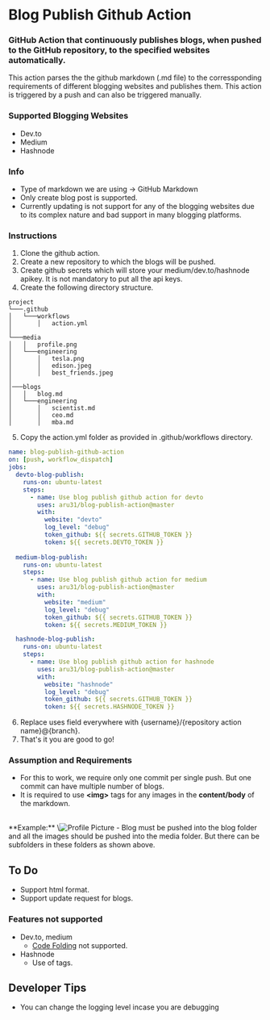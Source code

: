 # Blog Publish Github Action
### GitHub Action that continuously publishes blogs, when pushed to the GitHub repository, to the specified websites automatically. 

This action parses the the github markdown (.md file) to the corressponding requirements of different blogging websites and publishes them.
This action is triggered by a push and can also be triggered manually.

### Supported Blogging Websites
- Dev.to
- Medium
- Hashnode

### Info
- Type of markdown we are using -> GitHub Markdown
- Only create blog post is supported.
- Currently updating is not support for any of the blogging websites due to its complex nature and bad support in many blogging platforms.

### Instructions
1. Clone the github action.
2. Create a new repository to which the blogs will be pushed.
3. Create github secrets which will store your medium/dev.to/hashnode apikey. It is not mandatory to put all the api keys.
4. Create the following directory structure.
```
project
└───.github
│   └───workflows
│       │   action.yml
│
└───media
│   │   profile.png
│   └───engineering
│       │   tesla.png
│       │   edison.jpeg
│       │   best_friends.jpeg
│   
│───blogs
│   │   blog.md
│   └───engineering
│       │   scientist.md
│       │   ceo.md
│       │   mba.md
```

5. Copy the action.yml folder as provided in .github/workflows directory.
```yaml
name: blog-publish-github-action
on: [push, workflow_dispatch]
jobs:
  devto-blog-publish:
    runs-on: ubuntu-latest
    steps:
      - name: Use blog publish github action for devto
        uses: aru31/blog-publish-action@master
        with: 
          website: "devto"
          log_level: "debug"
          token_github: ${{ secrets.GITHUB_TOKEN }}
          token: ${{ secrets.DEVTO_TOKEN }}
          
  medium-blog-publish:
    runs-on: ubuntu-latest
    steps:
      - name: Use blog publish github action for medium
        uses: aru31/blog-publish-action@master
        with: 
          website: "medium"
          log_level: "debug"
          token_github: ${{ secrets.GITHUB_TOKEN }}
          token: ${{ secrets.MEDIUM_TOKEN }}

  hashnode-blog-publish:
    runs-on: ubuntu-latest
    steps:
      - name: Use blog publish github action for hashnode
        uses: aru31/blog-publish-action@master
        with: 
          website: "hashnode"
          log_level: "debug"
          token_github: ${{ secrets.GITHUB_TOKEN }}
          token: ${{ secrets.HASHNODE_TOKEN }}
```

6. Replace uses field everywhere with {username}/{repository action name}@{branch}.
7. That's it you are good to go!

### Assumption and Requirements
- For this to work, we require only one commit per single push. But one commit can have multiple number of blogs.
- It is required to use **\<img>** tags for any images in the **content/body** of the markdown.
<br>
**Example:** \<img src="../media/profile.png" alt="Profile Picture">
- Blog must be pushed into the blog folder and all the images should be pushed into the media folder. But there can be subfolders in these folders as shown above.

## To Do
- Support html format.
- Support update request for blogs.

### Features not supported
- Dev.to, medium
  - [Code Folding](https://gist.github.com/pierrejoubert73/902cc94d79424356a8d20be2b382e1ab) not supported.
- Hashnode
  - Use of tags.

## Developer Tips
- You can change the logging level incase you are debugging
